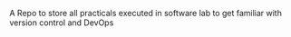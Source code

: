 A Repo to store all practicals executed in software lab to get familiar with version control and DevOps
